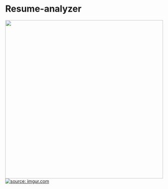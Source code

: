 # Resume-analyzer


<a href="https://imgur.com/UCTS4S0"><img src="https://i.imgur.com/BcPSOvq.png" width="500"/></a>
<a href="https://imgur.com/UCTS4S0"><img src="https://i.imgur.com/UCTS4S0.png" title="source: imgur.com" /></a>

